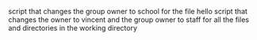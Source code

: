 script that changes the group owner to school for the file hello
script that changes the owner to vincent and the group owner to staff for all the files and directories in the working directory
